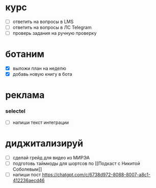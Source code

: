 # курс
- [ ] ответить на вопросы в LMS
- [ ] ответить на вопросы в ЛС Telegram
- [ ] проверь задания на ручную проверку
# ботаним
- [x] выложи план на неделю
- [x] добавь новую книгу в бота
# реклама
### selectel
- [ ] напиши текст интеграции
# диджитализируй
- [ ] сделай грейд для видео из МИРЭА
- [ ] подготовь таймкоды для шортсов по [[Подкаст с Никитой Соболевым]]
- [ ] напиши пост https://chatgpt.com/c/6738d972-8088-8007-a8c1-412236aecd46